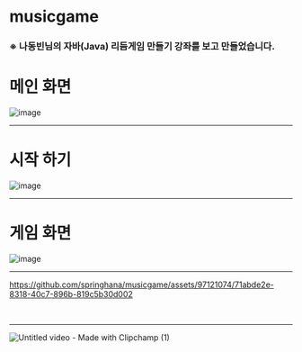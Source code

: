 # musicgame
<h3>※ 나동빈님의 자바(Java) 리듬게임 만들기 강좌를 보고 만들었습니다.</h3>

# 메인 화면

![image](https://github.com/springhana/musicgame/assets/97121074/683455c0-0739-410d-8795-7310901272f5)
<br>
<hr>

# 시작 하기

![image](https://github.com/springhana/musicgame/assets/97121074/cdd77dfb-8c76-461f-93db-e7fbd0b53107)
<br>
<hr>

# 게임 화면 

![image](https://github.com/springhana/musicgame/assets/97121074/591797eb-ecec-408e-9e82-af206b3bc3f9)
<br>
<hr>

https://github.com/springhana/musicgame/assets/97121074/71abde2e-8318-40c7-896b-819c5b30d002

<br>
<hr>

![Untitled video - Made with Clipchamp (1)](https://github.com/springhana/musicgame/assets/97121074/9d967fa5-6521-458a-8060-c2e055ebc3c9)
